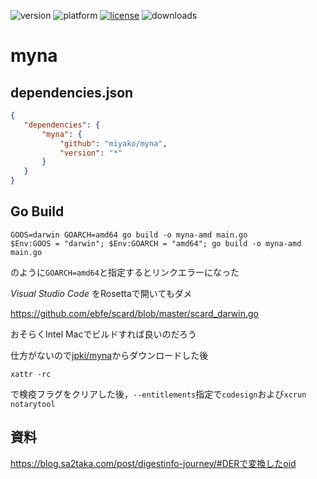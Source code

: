 ![version](https://img.shields.io/badge/version-20%2B-E23089)
![platform](https://img.shields.io/static/v1?label=platform&message=mac-intel%20|%20mac-arm%20|%20win-64&color=blue)
[![license](https://img.shields.io/github/license/miyako/myna)](LICENSE)
![downloads](https://img.shields.io/github/downloads/miyako/myna/total)

# myna

## dependencies.json

 ```json
{
    "dependencies": {
        "myna": {
            "github": "miyako/myna",
            "version": "*"
        }
    }
}
```

## Go Build

```
GOOS=darwin GOARCH=amd64 go build -o myna-amd main.go
$Env:GOOS = "darwin"; $Env:GOARCH = "amd64"; go build -o myna-amd main.go
```

のように`GOARCH=amd64`と指定するとリンクエラーになった 

*Visual Studio Code* をRosettaで開いてもダメ

https://github.com/ebfe/scard/blob/master/scard_darwin.go

おそらくIntel Macでビルドすれば良いのだろう

仕方がないので[jpki/myna](https://github.com/jpki/myna/releases)からダウンロードした後

```
xattr -rc
```

で検疫フラグをクリアした後，`--entitlements`指定で`codesign`および`xcrun notarytool`

## 資料

https://blog.sa2taka.com/post/digestinfo-journey/#DERで変換したoid
